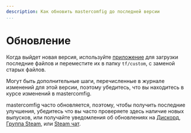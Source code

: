 ```yaml
---
description: Как обновить mastercomfig до последней версии
...
```


# Обновление

Когда выйдет новая версия, используйте
[приложение](https://mastercomfig.com/app) для загрузки
последние файлов и переместите их в папку `tf/custom`,
с заменой старых файлов.

Могут быть дополнительные шаги, перечисленные в журнале изменений для этой версии, поэтому
убедитесь, что вы находитесь в курсе изменений в mastercomfig.

mastercomfig часто обновляется, поэтому, чтобы получить последние улучшения,
убедитесь что вы часто проверяете здесь наличие новых выпусков, или получайте уведомления
об обновлениях на [Дискорд](https://discord.gg/CuPb2zV),
[Группа Steam](https://steamcommunity.com/groups/comfig), или
[Steam чат](https://s.team/chat/IM8fJTnx).
